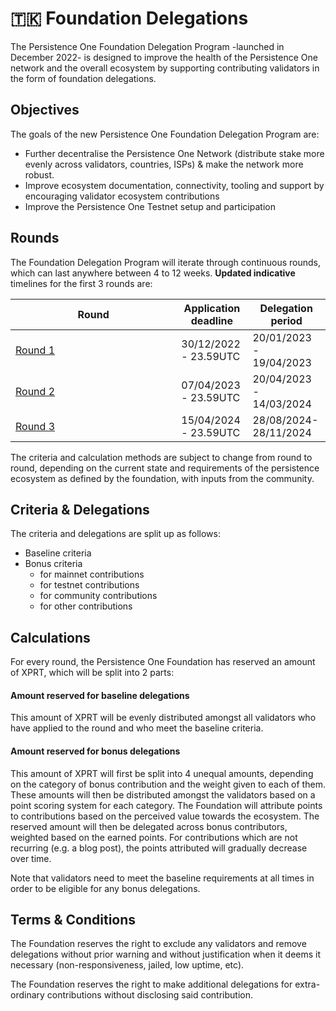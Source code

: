 # 🇹🇰 Foundation Delegations

The Persistence One Foundation Delegation Program -launched in December 2022- is designed to improve the health of the Persistence One network and the overall ecosystem by supporting contributing validators in the form of foundation delegations.&#x20;

## Objectives

The goals of the new Persistence One Foundation Delegation Program are:&#x20;

* Further decentralise the Persistence One Network (distribute stake more evenly across validators, countries, ISPs) & make the network more robust.
* Improve ecosystem documentation, connectivity, tooling and support by encouraging validator ecosystem contributions&#x20;
* Improve the Persistence One Testnet setup and participation

## Rounds

The Foundation Delegation Program will iterate through continuous rounds, which can last anywhere between 4 to 12 weeks. **Updated indicative** timelines for the first 3 rounds are:&#x20;

<table><thead><tr><th width="249.33333333333331">Round</th><th>Application deadline</th><th>Delegation period</th></tr></thead><tbody><tr><td><a href="round-1.md">Round 1</a></td><td>30/12/2022 - 23.59UTC</td><td>20/01/2023 - 19/04/2023</td></tr><tr><td><a href="round-2.md">Round 2</a></td><td>07/04/2023 - 23.59UTC</td><td>20/04/2023 - 14/03/2024</td></tr><tr><td><a href="../../../community-and-support/foundation-delegations/round-3-delegation-period-over.md">Round 3</a></td><td>15/04/2024 - 23.59UTC</td><td>28/08/2024- 28/11/2024</td></tr></tbody></table>

The criteria and calculation methods are subject to change from round to round, depending on the current state and requirements of the persistence ecosystem as defined by the foundation, with inputs from the community.&#x20;

## Criteria & Delegations

The criteria and delegations are split up as follows:

* Baseline criteria
* Bonus criteria
  * for mainnet contributions
  * for testnet contributions
  * for community contributions
  * for other contributions

## Calculations

For every round, the Persistence One Foundation has reserved an amount of XPRT, which will be split into 2 parts:&#x20;

#### Amount reserved for baseline delegations

This amount of XPRT will be evenly distributed amongst all validators who have applied to the round and who meet the baseline criteria.&#x20;

#### Amount reserved for bonus delegations

This amount of XPRT will first be split into 4 unequal amounts, depending on the category of bonus contribution and the weight given to each of them. These amounts will then be distributed amongst the validators based on a point scoring system for each category. The Foundation will attribute points to contributions based on the perceived value towards the ecosystem. The reserved amount will then be delegated across bonus contributors, weighted based on the earned points. For contributions which are not recurring (e.g. a blog post), the points attributed will gradually decrease over time.

Note that validators need to meet the baseline requirements at all times in order to be eligible for any bonus delegations.

## Terms & Conditions

The Foundation reserves the right to exclude any validators and remove delegations without prior warning and without justification when it deems it necessary (non-responsiveness, jailed, low uptime, etc).&#x20;

The Foundation reserves the right to make additional delegations for extra-ordinary contributions without disclosing said contribution.&#x20;
